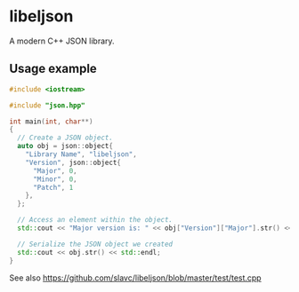 libeljson
=========

A modern C++ JSON library.

Usage example
-------------

```cpp
#include <iostream>

#include "json.hpp"

int main(int, char**)
{
  // Create a JSON object.
  auto obj = json::object{
    "Library Name", "libeljson",
    "Version", json::object{
      "Major", 0,
      "Minor", 0,
      "Patch", 1
    },
  };

  // Access an element within the object.
  std::cout << "Major version is: " << obj["Version"]["Major"].str() << std::endl;

  // Serialize the JSON object we created
  std::cout << obj.str() << std::endl;
}
```

See also https://github.com/slavc/libeljson/blob/master/test/test.cpp
